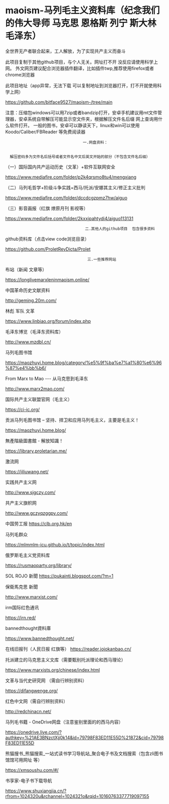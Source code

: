 # maoism-马列毛主义资料库（纪念我们的伟大导师 马克思 恩格斯 列宁 斯大林 毛泽东）
全世界无产者联合起来，工人解放，为了实现共产主义而奋斗

此项目复制于其他github项目，与个人无关。网址打不开 没反应请使用科学上网。
外文网页建议配合浏览器插件翻译，比如插件twp,推荐使用firefox或者chrome浏览器

此项目地址（app异常，无法下载 可以复制地址到浏览器打开，打不开就使用科学上网）

https://github.com/bitface9527/maoism-/tree/main

注意：压缩包windows可以用7zip或者bandzip打开，安卓手机建议用mt文件管理器，安卓系统自带解压可能显示空文件夹，根据解压文件名后缀 网上查询用什么软件打开。
一般的图书，安卓可以静读天下，linux和win可以使用 Koodo/Caliber/FBReader 等免费阅读器

                                      一.网盘资料：
     
      
      解压密码多为文件名后括号或者文件名中文后英文开始的部分（不包含文件名后缀）                                        

（一）国际国内共产运动历史（文革）+软件互联网安全

https://www.mediafire.com/folder/p2k4qrsmo8tu4/mengxiang


（二）马列毛哲学+阶级斗争实践+西马/托派/安娜其主义/修正主义批判

https://www.mediafire.com/folder/dccdcgzpmz7hw/aiguo


（三）影音画报（红旗 燎原月刊 影视等）

https://www.mediafire.com/folder/2kxxjpahtydi4/aiguo113131

                                       二.其他人的github项目  包含很多资料

github资料库（点击view code浏览目录）

https://github.com/ProletRevDicta/Prolet


                                        三.一些推荐网站
                          
 布站（新闻 文章等）
 
 https://longlivemarxleninmaoism.online/

 中国革命历史文献资料
 
 http://geming.20m.com/

 林彪 军队 文革
 
 https://www.linbiao.org/forum/index.php

 
毛泽东博览（毛泽东资料库）

http://www.mzdbl.cn/


马列毛图书馆

https://maozhuyi.home.blog/category/%e5%9f%ba%e7%a1%80%e6%96%87%e4%bb%b6/


From Marx to Mao --- 从马克思到毛泽东

http://www.marx2mao.com/

  
 国际共产主义联盟官网（毛主义）

https://ci-ic.org/


贡派马列毛图书馆 – 坚持、捍卫和应用马列毛主义，主要是毛主义！

https://maozhuyi.home.blog/


無產階級圖書館 - 解放知識！

https://library.proletarian.me/


激流网

https://jiliuwang.net/


实践共产主义网
       
http://www.sjgczy.com/


共产主义旗帜网

http://www.gczyqzggpy.com/


中国劳工报
https://clb.org.hk/en


马列毛群众

https://mlmmlm-icu.github.io/t/topic/index.html


俄罗斯毛主义党资料库

https://rusmaoparty.org/library/

SOL ROJO 新聞
https://pukainti.blogspot.com/?m=1


保衛馬克思 新聞

http://www.marxist.com/



irm国际红色通讯

https://irn.red/


bannedthought資料庫

https://www.bannedthought.net/

在线旧报刊（人民日报 红旗等）
https://reader.jojokanbao.cn/

                
托派建立的马克思主义文库（需要甄别托派理论和西马理论）

https://www.marxists.org/chinese/index.html



文革与当代史研究网 （需自行辨别资料）

https://difangwenge.org/


红色中文网（需自行辨别资料）

http://redchinacn.net/


马列毛书籍 - OneDrive网盘（注意鉴别里面的的西马内容）

https://onedrive.live.com/?authkey=%21AE3BNzctXjj0k14&id=79798F83ED11E55D%21872&cid=79798F83ED11E55D




熊猫搜书_熊猫搜索_一站式读书学习导航站_聚合电子书及文档搜索（包含zli图书馆馆可用网址 等）

https://xmsoushu.com/#/


书享家-电子书下载导航

https://www.shuxiangjia.cn/?rfrom=1024320u&rchannel=1024321o&rqid=10160763377719097155



